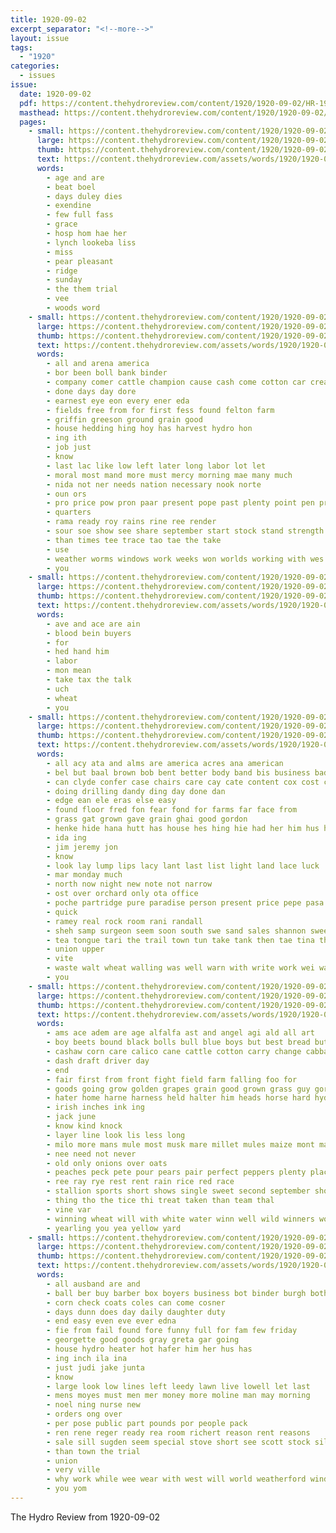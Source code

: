 ```yaml
---
title: 1920-09-02
excerpt_separator: "<!--more-->"
layout: issue
tags:
  - "1920"
categories:
  - issues
issue:
  date: 1920-09-02
  pdf: https://content.thehydroreview.com/content/1920/1920-09-02/HR-1920-09-02.pdf
  masthead: https://content.thehydroreview.com/content/1920/1920-09-02/masthead/HR-1920-09-02.jpg
  pages:
    - small: https://content.thehydroreview.com/content/1920/1920-09-02/small/HR-1920-09-02-01.jpg
      large: https://content.thehydroreview.com/content/1920/1920-09-02/large/HR-1920-09-02-01.jpg
      thumb: https://content.thehydroreview.com/content/1920/1920-09-02/thumbnails/HR-1920-09-02-01.jpg
      text: https://content.thehydroreview.com/assets/words/1920/1920-09-02/HR-1920-09-02-01.txt
      words:
        - age and are
        - beat boel
        - days duley dies
        - exendine
        - few full fass
        - grace
        - hosp hom hae her
        - lynch lookeba liss
        - miss
        - pear pleasant
        - ridge
        - sunday
        - the them trial
        - vee
        - woods word
    - small: https://content.thehydroreview.com/content/1920/1920-09-02/small/HR-1920-09-02-02.jpg
      large: https://content.thehydroreview.com/content/1920/1920-09-02/large/HR-1920-09-02-02.jpg
      thumb: https://content.thehydroreview.com/content/1920/1920-09-02/thumbnails/HR-1920-09-02-02.jpg
      text: https://content.thehydroreview.com/assets/words/1920/1920-09-02/HR-1920-09-02-02.txt
      words:
        - all and arena america
        - bor been boll bank binder
        - company comer cattle champion cause cash come cotton car cream
        - done days day dore
        - earnest eye eon every ener eda
        - fields free from for first fess found felton farm
        - griffin greeson ground grain good
        - house hedding hing hoy has harvest hydro hon
        - ing ith
        - job just
        - know
        - last lac like low left later long labor lot let
        - moral most mand more must mercy morning mae many much
        - nida not ner needs nation necessary nook norte
        - oun ors
        - pro price pow pron paar present pope past plenty point pen primrose pay
        - quarters
        - rama ready roy rains rine ree render
        - sour soe show see share september start stock stand strength sade said
        - than times tee trace tao tae the take
        - use
        - weather worms windows work weeks won worlds working with wes will way
        - you
    - small: https://content.thehydroreview.com/content/1920/1920-09-02/small/HR-1920-09-02-03.jpg
      large: https://content.thehydroreview.com/content/1920/1920-09-02/large/HR-1920-09-02-03.jpg
      thumb: https://content.thehydroreview.com/content/1920/1920-09-02/thumbnails/HR-1920-09-02-03.jpg
      text: https://content.thehydroreview.com/assets/words/1920/1920-09-02/HR-1920-09-02-03.txt
      words:
        - ave and ace are ain
        - blood bein buyers
        - for
        - hed hand him
        - labor
        - mon mean
        - take tax the talk
        - uch
        - wheat
        - you
    - small: https://content.thehydroreview.com/content/1920/1920-09-02/small/HR-1920-09-02-04.jpg
      large: https://content.thehydroreview.com/content/1920/1920-09-02/large/HR-1920-09-02-04.jpg
      thumb: https://content.thehydroreview.com/content/1920/1920-09-02/thumbnails/HR-1920-09-02-04.jpg
      text: https://content.thehydroreview.com/assets/words/1920/1920-09-02/HR-1920-09-02-04.txt
      words:
        - all acy ata and alms are america acres ana american
        - bel but baal brown bob bent better body band bis business badger barn barber bye barry bank both
        - can clyde confer case chairs care cay cate content cox cost con county cal city cry car cheap
        - doing drilling dandy ding day done dan
        - edge ean ele eras else easy
        - found floor fred fon fear fond for farms far face from
        - grass gat grown gave grain ghai good gordon
        - henke hide hana hutt has house hes hing hie had her him hus hand howd hydro
        - ida ing
        - jim jeremy jon
        - know
        - look lay lump lips lacy lant last list light land lace luck
        - mar monday much
        - north now night new note not narrow
        - ost over orchard only ota office
        - poche partridge pure paradise person present price pepe pasa pos
        - quick
        - ramey real rock room rani randall
        - sheh samp surgeon seem soon south swe sand sales shannon sweet shed steady sina she see sott strange sea scout stock service second smart small silos sim slight sonia
        - tea tongue tari the trail town tun take tank then tae tina than
        - union upper
        - vite
        - waste walt wheat walling was well warn with write work wei wall worthy won westcott will water
        - you
    - small: https://content.thehydroreview.com/content/1920/1920-09-02/small/HR-1920-09-02-05.jpg
      large: https://content.thehydroreview.com/content/1920/1920-09-02/large/HR-1920-09-02-05.jpg
      thumb: https://content.thehydroreview.com/content/1920/1920-09-02/thumbnails/HR-1920-09-02-05.jpg
      text: https://content.thehydroreview.com/assets/words/1920/1920-09-02/HR-1920-09-02-05.txt
      words:
        - ams ace adem are age alfalfa ast and angel agi ald all art
        - boy beets bound black bolls bull blue boys but best bread butcher bring better broom brown barley bost
        - cashaw corn care calico cane cattle cotton carry change cabbage ches class cake colt colts
        - dash draft driver day
        - end
        - fair first from front fight field farm falling foo for
        - goods going grow golden grapes grain good grown grass guy gorn
        - hater home harne harness held halter him heads horse hard hydro horn
        - irish inches ink ing
        - jack june
        - know kind knock
        - layer line look lis less long
        - milo more mans mule most musk mare millet mules maize mont made must
        - nee need not never
        - old only onions over oats
        - peaches peck pete pour pears pair perfect peppers plenty place post pop pickles part person pearl
        - ree ray rye rest rent rain rice red race
        - stallion sports short shows single sweet second september shown suit stock stalk seed ship speltz standard sae shadow show smooth
        - thing tho the tice thi treat taken than team thal
        - vine var
        - winning wheat will with white water winn well wild winners work
        - yearling you yea yellow yard
    - small: https://content.thehydroreview.com/content/1920/1920-09-02/small/HR-1920-09-02-06.jpg
      large: https://content.thehydroreview.com/content/1920/1920-09-02/large/HR-1920-09-02-06.jpg
      thumb: https://content.thehydroreview.com/content/1920/1920-09-02/thumbnails/HR-1920-09-02-06.jpg
      text: https://content.thehydroreview.com/assets/words/1920/1920-09-02/HR-1920-09-02-06.txt
      words:
        - all ausband are and
        - ball ber buy barber box boyers business bot binder burgh both baba bros boyer
        - corn check coats coles can come cosner
        - days dunn does day daily daughter duty
        - end easy even eve ever edna
        - fie from fail found fore funny full for fam few friday
        - georgette good goods gray greta gar going
        - house hydro heater hot hafer him her hus has
        - ing inch ila ina
        - just judi jake junta
        - know
        - large look low lines left leedy lawn live lowell let last
        - mens moyes must men mer money more moline man may morning
        - noel ning nurse new
        - orders ong over
        - per pose public part pounds por people pack
        - ren rene reger ready rea room richert reason rent reasons
        - sale sill sugden seem special stove short see scott stock silks sou sugar supply silk sell shantz suits sacks september such sie
        - than town the trial
        - union
        - very ville
        - why work while wee wear with west will world weatherford window
        - you yom
---
```


The Hydro Review from 1920-09-02

<!--more-->

